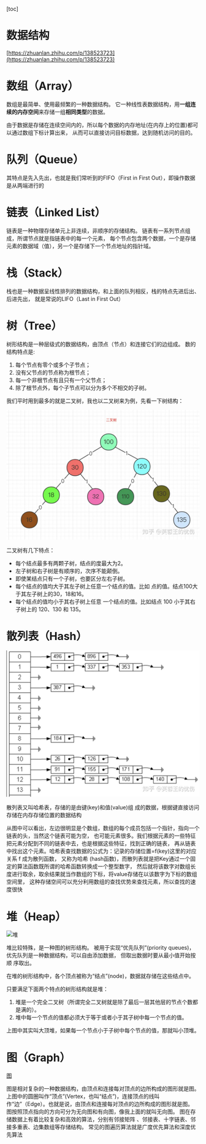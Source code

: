 [toc]
# 数据结构
[https://zhuanlan.zhihu.com/p/138523723](https://zhuanlan.zhihu.com/p/138523723)

# 数组（Array）
数组是最简单、使用最频繁的一种数据结构。
它一种线性表数据结构，用**一组连续的内存空间**来存储一组**相同类型**的数据。

由于数据是存储在连续空间内的，所以每个数据的内存地址(在内存上的位置)都可以通过数组下标计算出来，
从而可以直接访问目标数据，达到随机访问的目的。

# 队列（Queue）
其特点是先入先出，也就是我们常听到的FIFO（First in First Out），即操作数据是从两端进行的

#  链表（Linked List）
链表是一种物理存储单元上非连续，非顺序的存储结构。
链表有一系列节点组成，所谓节点就是指链表中的每一个元素，
每个节点包含两个数据，一个是存储元素的数据域（值），另一个是存储下一个节点地址的指针域。


# 栈（Stack）
栈也是一种数据呈线性排列的数据结构，和上面的队列相反，栈的特点先进后出、后进先出，
就是常说的LIFO（Last in First Out）



# 树（Tree）

树形结构是一种层级式的数据结构，由顶点（节点）和连接它们的边组成。
数的结构特点是:
1. 每个节点有零个或多个子节点；
2. 没有父节点的节点称为根节点；
3. 每一个非根节点有且只有一个父节点；
4. 除了根节点外，每个子节点可以分为多个不相交的子树。

我们平时用到最多的就是二叉树，我也以二叉树来为例，先看一下树结构：

![二叉树](/pics/structure/二叉树.png)

二叉树有几下特点：
- 每个结点最多有两颗子树，结点的度最大为2。
- 左子树和右子树是有顺序的，次序不能颠倒。
- 即使某结点只有一个子树，也要区分左右子树。
- 每个结点的值均大于其左子树上任意一个结点的值。比如 点的值。结点100大于其左子树上的30，18和16。
- 每个结点的值均小于其右子树上任意 一个结点的值。比如结点 100 小于其右子树上的 120、130 和 135。


# 散列表（Hash）

![散列表](/pics/structure/哈希表.png)

散列表又叫哈希表，存储的是由键(key)和值(value)组 成的数据，根据键直接访问存储在内存存储位置的数据结构

从图中可以看出，左边很明显是个数组，数组的每个成员包括一个指针，指向一个链表的头，当然这个链表可能为空，
也可能元素很多。我们根据元素的一些特征把元素分配到不同的链表中去，也是根据这些特征，找到正确的链表，
再从链表中找出这个元素。哈希表查找数据的公式为：记录的存储位置=f(key)这里的对应关系 f 成为散列函数，
又称为哈希 (hash函数)，而散列表就是把Key通过一个固定的算法函数既所谓的哈希函数转换成一个整型数字，
然后就将该数字对数组长度进行取余，取余结果就当作数组的下标，将value存储在以该数字为下标的数组空间里，
这种存储空间可以充分利用数组的查找优势来查找元素，所以查找的速度很快


# 堆（Heap）
![堆](/pics/structure/堆.png)

堆比较特殊，是一种图的树形结构。
被用于实现“优先队列”(priority queues)，优先队列是一种数据结构，可以自由添加数据，
但取出数据时要从最小值开始按顺 序取出。

在堆的树形结构中，各个顶点被称为“结点”(node)，数据就存储在这些结点中。

只要满足下面两个特点的树形结构就是堆：
1. 堆是一个完全二叉树（所谓完全二叉树就是除了最后一层其他层的节点个数都是满的）。
2. 堆中每一个节点的值都必须大于等于或者小于其子树中每一个节点的值。

上图中其实叫大顶堆，如果每一个节点小于子树中每个节点的值，那就叫小顶堆。




# 图（Graph）

[图](/pics/structure/图.png)






图是相对复杂的一种数据结构，由顶点和连接每对顶点的边所构成的图形就是图。
上图中的圆圈叫作“顶点”(Vertex，也叫“结点”)，连接顶点的线叫作“边”（Edge）。也就是说，由顶点和连接每对顶点的边所构成的图形就是图。
图按照顶点指向的方向可分为无向图和有向图，像我上面的就叫无向图。 
图在存储数据上有着比较复杂和高效的算法，分别有邻接矩阵 、邻接表、十字链表、邻接多重表、边集数组等存储结构。
常见的图遍历算法就是广度优先算法和深度优先算法

